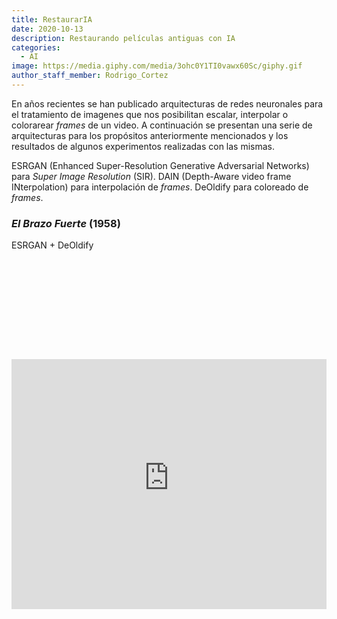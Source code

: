 ```yaml
---
title: RestaurarIA
date: 2020-10-13
description: Restaurando películas antiguas con IA
categories:
  - AI
image: https://media.giphy.com/media/3ohc0Y1TI0vawx60Sc/giphy.gif
author_staff_member: Rodrigo_Cortez
---
```

<style>
  iframe{
    padding-top:4vh;
    padding-bottom:3vh;
  }
</style>

En años recientes se han publicado arquitecturas de redes neuronales para el tratamiento de imagenes que nos posibilitan escalar, interpolar o colorarear *frames* de un video. A continuación se presentan una serie de arquitecturas para los propósitos anteriormente mencionados y los resultados de algunos experimentos realizadas con las mismas.

ESRGAN (Enhanced Super-Resolution Generative Adversarial Networks) para *Super Image Resolution* (SIR).
DAIN (Depth-Aware video frame INterpolation) para interpolación de *frames*.
DeOldify para coloreado de *frames*.

### *El Brazo Fuerte* (1958)

ESRGAN + DeOldify

<iframe width="100%" height="400" src="https://www.youtube-nocookie.com/embed/e7DWYhHvsY8" frameborder="0" allow="accelerometer; autoplay; clipboard-write; encrypted-media; gyroscope; picture-in-picture" allowfullscreen></iframe>